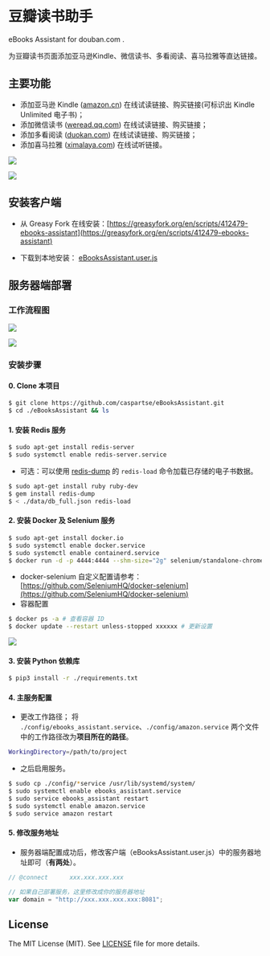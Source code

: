 # 豆瓣读书助手
eBooks Assistant for douban.com .

为豆瓣读书页面添加亚马逊Kindle、微信读书、多看阅读、喜马拉雅等直达链接。



## 主要功能

-  添加亚马逊 Kindle ([amazon.cn](https://www.amazon.cn/)) 在线试读链接、购买链接(可标识出 Kindle Unlimited 电子书)；
-  添加微信读书 ([weread.qq.com](https://weread.qq.com/)) 在线试读链接、购买链接；
-  添加多看阅读 ([duokan.com](http://www.duokan.com/)) 在线试读链接、购买链接；
-  添加喜马拉雅 ([ximalaya.com](https://www.ximalaya.com/)) 在线试听链接。

![](https://raw.githubusercontent.com/caspartse/eBooksAssistant/main/images/screenshots-01.jpg)

![](https://raw.githubusercontent.com/caspartse/eBooksAssistant/main/images/screenshots-02.jpg)



## 安装客户端

- 从 Greasy Fork 在线安装：[https://greasyfork.org/en/scripts/412479-ebooks-assistant](https://greasyfork.org/en/scripts/412479-ebooks-assistant)

- 下载到本地安装： [eBooksAssistant.user.js](https://github.com/caspartse/eBooksAssistant/blob/main/eBooksAssistant.user.js)



## 服务器端部署

### 工作流程图

![](https://raw.githubusercontent.com/caspartse/eBooksAssistant/main/images/diagrams-01.jpg)

![](https://raw.githubusercontent.com/caspartse/eBooksAssistant/main/images/diagrams-02.jpg)

### 安装步骤

#### 0. Clone 本项目

```bash
$ git clone https://github.com/caspartse/eBooksAssistant.git
$ cd ./eBooksAssistant && ls
```

#### 1. 安装 Redis 服务

```bash
$ sudo apt-get install redis-server
$ sudo systemctl enable redis-server.service
```

- 可选：可以使用 [redis-dump](https://github.com/delano/redis-dump) 的 `redis-load` 命令加载已存储的电子书数据。

```bash
$ sudo apt-get install ruby ruby-dev
$ gem install redis-dump
$ < ./data/db_full.json redis-load
```

#### 2. 安装 Docker 及 Selenium 服务

```bash
$ sudo apt-get install docker.io
$ sudo systemctl enable docker.service
$ sudo systemctl enable containerd.service
$ docker run -d -p 4444:4444 --shm-size="2g" selenium/standalone-chrome:4.1.2-20220131
```

- docker-selenium 自定义配置请参考：[https://github.com/SeleniumHQ/docker-selenium](https://github.com/SeleniumHQ/docker-selenium)
- 容器配置

```bash
$ docker ps -a # 查看容器 ID
$ docker update --restart unless-stopped xxxxxx # 更新设置
```


![](https://raw.githubusercontent.com/caspartse/eBooksAssistant/main/images/screenshots-03.png)

#### 3. 安装 Python 依赖库

```bash
$ pip3 install -r ./requirements.txt
```

#### 4. 主服务配置

- 更改工作路径；
将 `./config/ebooks_assistant.service`、`./config/amazon.service` 两个文件中的工作路径改为**项目所在的路径**。
```bash
WorkingDirectory=/path/to/project
```
- 之后启用服务。

```bash
$ sudo cp ./config/*service /usr/lib/systemd/system/
$ sudo systemctl enable ebooks_assistant.service
$ sudo service ebooks_assistant restart
$ sudo systemctl enable amazon.service
$ sudo service amazon restart
```

#### 5. 修改服务地址

- 服务器端配置成功后，修改客户端（eBooksAssistant.user.js）中的服务器地址即可（**有两处**）。


```javascript
// @connect      xxx.xxx.xxx.xxx
```


```javascript
// 如果自己部署服务，这里修改成你的服务器地址
var domain = "http://xxx.xxx.xxx.xxx:8081";
```

## License

The MIT License (MIT). See [LICENSE](LICENSE) file for more details.
